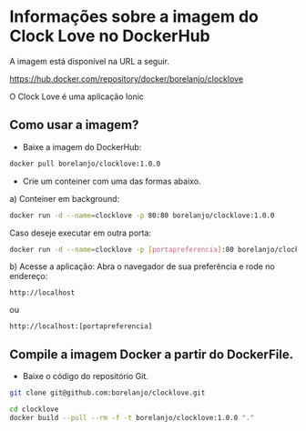 # Informações sobre a imagem do Clock Love no DockerHub

A imagem está disponível na URL a seguir.

https://hub.docker.com/repository/docker/borelanjo/clocklove

O Clock Love é uma aplicação Ionic

## Como usar a imagem?

* Baixe a imagem do DockerHub:

```sh
docker pull borelanjo/clocklove:1.0.0
```

* Crie um conteiner com uma das formas abaixo.

a) Conteiner em background:

```sh
docker run -d --name=clocklove -p 80:80 borelanjo/clocklove:1.0.0
```

Caso deseje executar em outra porta:

```sh
docker run -d --name=clocklove -p [portapreferencia]:80 borelanjo/clocklove:1.0.0
```

b) Acesse a aplicação:
Abra o navegador de sua preferência e rode no endereço:

```
http://localhost
```

ou

```
http://localhost:[portapreferencia]
```


## Compile a imagem Docker a partir do DockerFile.

* Baixe o código do repositório Git.

```sh
git clone git@github.com:borelanjo/clocklove.git
```

```sh
cd clocklove
docker build --pull --rm -f -t borelanjo/clocklove:1.0.0 "."
```